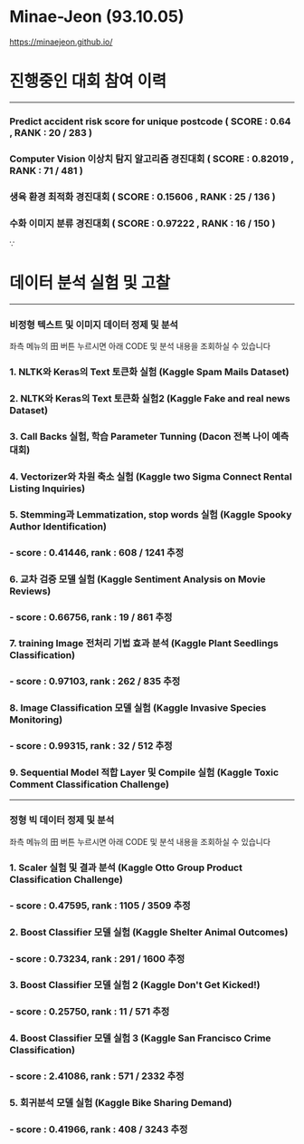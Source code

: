 # Minae-Jeon (93.10.05) #

https://minaejeon.github.io/

# 진행중인 대회 참여 이력

------------------------

###   Predict accident risk score for unique postcode ( SCORE : 0.64 , RANK : 20 / 283 )
  
###   Computer Vision 이상치 탐지 알고리즘 경진대회 ( SCORE : 0.82019 , RANK : 71 / 481 )
  
###   생육 환경 최적화 경진대회 ( SCORE : 0.15606 , RANK : 25 / 136 )

###   수화 이미지 분류 경진대회 ( SCORE : 0.97222 , RANK : 16 / 150 )
∵

# 데이터 분석 실험 및 고찰 

------------------

###  비정형 텍스트 및 이미지 데이터 정제 및 분석

좌측 메뉴의 田 버튼 누르시면 아래 CODE 및 분석 내용을 조회하실 수 있습니다
  
### 1. NLTK와 Keras의 Text 토큰화 실험 (Kaggle Spam Mails Dataset)
   
### 2. NLTK와 Keras의 Text 토큰화 실험2 (Kaggle Fake and real news Dataset)
   
### 3. Call Backs 실험, 학습 Parameter Tunning (Dacon 전복 나이 예측 대회)
   
### 4. Vectorizer와 차원 축소 실험 (Kaggle two Sigma Connect Rental Listing Inquiries)
   
### 5. Stemming과 Lemmatization, stop words 실험 (Kaggle Spooky Author Identification)
###    - score : 0.41446, rank : 608 / 1241 추정
   
### 6. 교차 검증 모델 실험 (Kaggle Sentiment Analysis on Movie Reviews)                   
###    - score : 0.66756, rank :   19 / 861 추정
   
### 7. training Image 전처리 기법 효과 분석 (Kaggle Plant Seedlings Classification)       
###    - score : 0.97103, rank :  262 / 835 추정
   
### 8. Image Classification 모델 실험 (Kaggle Invasive Species Monitoring)                
###    - score : 0.99315, rank :  32 / 512 추정
   
### 9.  Sequential Model 적합 Layer 및 Compile 실험 (Kaggle Toxic Comment Classification Challenge)

------------

###  정형 빅 데이터 정제 및 분석

좌측 메뉴의 田 버튼 누르시면 아래 CODE 및 분석 내용을 조회하실 수 있습니다

### 1. Scaler 실험 및 결과 분석 (Kaggle Otto Group Product Classification Challenge)     
###    - score : 0.47595, rank : 1105 / 3509 추정
   
### 2. Boost Classifier 모델 실험 (Kaggle Shelter Animal Outcomes)                       
###    - score : 0.73234, rank :  291 / 1600 추정
   
### 3. Boost Classifier 모델 실험 2 (Kaggle Don't Get Kicked!)                           
###    - score : 0.25750, rank :    11 / 571 추정
   
### 4. Boost Classifier 모델 실험 3 (Kaggle San Francisco Crime Classification)          
###    - score : 2.41086, rank :  571 / 2332 추정
   
### 5. 회귀분석 모델 실험 (Kaggle Bike Sharing Demand)                                  
###    - score : 0.41966, rank :   408 / 3243 추정
